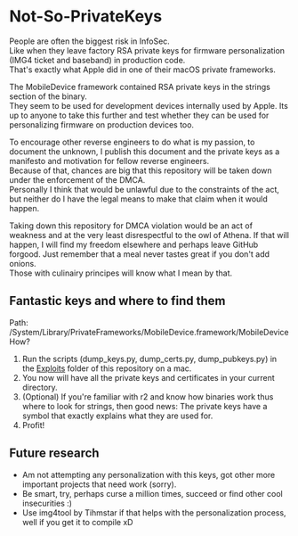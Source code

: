 # Not-So-PrivateKeys

People are often the biggest risk in InfoSec.  
Like when they leave factory RSA private keys for firmware personalization (IMG4 ticket and baseband) in production code.  
That's exactly what Apple did in one of their macOS private frameworks.

The MobileDevice framework contained RSA private keys in the strings section of the binary.  
They seem to be used for development devices internally used by Apple.
Its up to anyone to take this further and test whether they can be used for personalizing firmware on production devices too.

To encourage other reverse engineers to do what is my passion, to document the unknown, I publish this document and the private keys as a manifesto and motivation for fellow reverse engineers.  
Because of that, chances are big that this repository will be taken down under the enforcement of the DMCA.  
Personally I think that would be unlawful due to the constraints of the act, but neither do I have the legal means to make that claim when it would happen.  

Taking down this repository for DMCA violation would be an act of weakness and at the very least disrespectful to the owl of Athena.
If that will happen, I will find my freedom elsewhere and perhaps leave GitHub forgood.
Just remember that a meal never tastes great if you don't add onions.  
Those with culinairy principes will know what I mean by that.  

## Fantastic keys and where to find them

Path: /System/Library/PrivateFrameworks/MobileDevice.framework/MobileDevice  
How?  

1. Run the scripts (dump_keys.py, dump_certs.py, dump_pubkeys.py) in the [Exploits](https://github.com/userlandkernel/plataoplomo/tree/master/exploits) folder of this repository on a mac.  
2. You now will have all the private keys and certificates in your current directory.  
3. (Optional) If you're familiar with r2 and know how binaries work thus where to look for strings, then good news: The private keys have a symbol that exactly explains what they are used for.  
4. Profit!

## Future research
- Am not attempting any personalization with this keys, got other more important projects that need work (sorry).
- Be smart, try, perhaps curse a million times, succeed or find other cool insecurities :)
- Use img4tool by Tihmstar if that helps with the personalization process, well if you get it to compile xD
